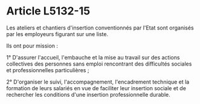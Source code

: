 # Article L5132-15

Les ateliers et chantiers d'insertion conventionnés par l'Etat sont organisés par les employeurs figurant sur une liste.

Ils ont pour mission :

1° D'assurer l'accueil, l'embauche et la mise au travail sur des actions collectives des personnes sans emploi rencontrant des difficultés sociales et professionnelles particulières ;

2° D'organiser le suivi, l'accompagnement, l'encadrement technique et la formation de leurs salariés en vue de faciliter leur insertion sociale et de rechercher les conditions d'une insertion professionnelle durable.